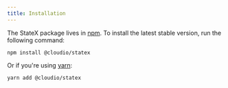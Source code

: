 ```yaml
---
title: Installation
---
```


The StateX package lives in <a href="https://www.npmjs.com/get-npm" target="_blank">npm</a>. To install the latest stable version, run the following command:

```shell
npm install @cloudio/statex
```

Or if you're using <a href="https://classic.yarnpkg.com/en/docs/install/" target="_blank">yarn</a>:

```shell
yarn add @cloudio/statex
```
